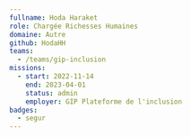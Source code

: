 ```yaml
---
fullname: Hoda Haraket
role: Chargée Richesses Humaines
domaine: Autre
github: HodaHH
teams:
  - /teams/gip-inclusion
missions:
  - start: 2022-11-14
    end: 2023-04-01
    status: admin
    employer: GIP Plateforme de l'inclusion
badges:
  - segur
---
```

